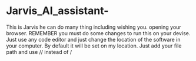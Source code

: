 # Jarvis_AI_assistant-
This is Jarvis he can do many thing including wishing you. opening your browser. REMEMBER you must do some changes to run this on your devise. Just use any code editor and just change the location of the software in your computer. By default it will be set on my location. Just add your file path and use // instead of /
